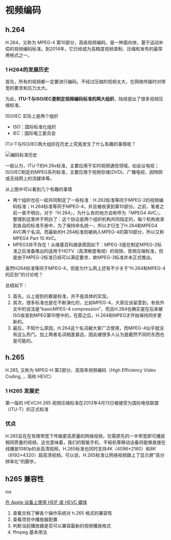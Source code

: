 # 视频编码

## h.264

H.264，又称为 MPEG-4 第10部分，高级视频编码，是一种面向快，基于运动补偿的视频编码标准。到2014年，它已经成为高精度视频录制、压缩和发布的最常用格式之一。

### 1 H264的发展历史

首先，所有的视频都一定要进行编码。不经过压缩的视频太大，在网络传输时对带宽的要求和压力太大。

为此，**ITU-T与ISO/IEC是制定视频编码标准的两大组织**，陆续提出了很多视频压缩标准。

ISO/IEC 实际上是两个组织
* ISO：国际标准化组织
* IEC：国际电工委员会

ITU-T与ISO/IEC两大组织在历史上究竟发生了什么有趣的事情呢？

![编码标准历史](https://shenggao.oss-cn-beijing.aliyuncs.com/blog/2021/6/encoding-history.jpeg?Expires=1623171547&OSSAccessKeyId=TMP.3KfUK9nmoRFiWiT3XgUC1WZ81k7MFTd15ECvUH4GMKCHKGU8uaPHEvTQoxgaSL5Bzfw3wzKxavg8ExmSiyD6BhuLyr3GFU&Signature=Y%2FeTbz6j4L8WZzLkFfBlz9DNAtM%3D)

一般认为，ITU-T的H.26x标准，主要应用于实时视频通信领域，如会议电视；ISO/IEC制定的MPEG系列标准，主要应用于视频存储(DVD)、广播电视、因特网或无线网上的流媒体等。

从上图中可以看到几个有趣的事情

* 两个组织也在一起共同制定了一些标准：H.262标准等同于MPEG-2的视频编码标准；H.264标准等同于MPEG-4，并且被收录到第10部分。之前，笔者之前一直不明白，对于『H.264』，为什么有的地方会称呼为『MPEG4 AVC』，整理到这里终于明白了：这个协议是两个组织机构共同指定的，每个机构收录到各自的标准手册中，为了保持命名统一，所以才衍生了H.264和MPEG4 AVC两个名词。而最新的H.264标准则被纳入MPEG-4的第10部分，所以又称MPEG4 Part 10 AVC。
* MPEG3并不存在！从维基百科摘录原因如下：MPEG-3是在制定MPEG-2标准之后准备推出的适用于HDTV（高清晰度电视）的视频、音频压缩标准，但是由于MPEG-2标准已经可以满足要求，故MPEG-3标准并未正式推出。

虽然H264标准等同于MPEG-4，但是为什么网上还有不少关于“H.264和MPEG-4的区别”的讨论呢？

总结如下：
1. 首先，以上提到的都是标准，并不是具体的实现。
2. 其次，很多标准也是在不断演化的，比如MPEG-4，大家应该留意到，有些外文中的说法是“basicMPEG-4 compression”，而且H.264也确实是在后来被ISO收录到MPEG第10卷中的，在那之后，H.264和MPEG才开始保持同步更新的。
3. 最后，不知什么原因，H.264这个名词被大家广泛使用，而MPEG-4似乎就没有这么热门。加上两者名词相差甚远，因此被很多人认为是截然不同的东西也是可能的。

## h.265

H.265, 又称为 MPEG-H 第2部分，高效率视频编码（High Efficiency Video Coding, ，简称 HEVC）

### 1 H265 发展史

第一版的 HEVC/H.265 视频压缩标准在2013年4月13日被接受为国际电信联盟（ITU-T）的正式标准

### 优点

H.265旨在在有限带宽下传输更高质量的网络视频，仅需原先的一半带宽即可播放相同质量的视频。这也意味着，我们的智能手机、平板机等移动设备将能够直接在线播放1080p的全高清视频。H.265标准也同时支持4K（4096×2160）和8K（8192×4320）超高清视频。可以说，H.265标准让网络视频跟上了显示屏“高分辨率化”的脚步。

## h265 兼容性

ios

[在 Apple 设备上使用 HEIF 或 HEVC 媒体](https://support.apple.com/zh-cn/HT207022)

1. 查看文档了解各个操作系统对 h.265 格式的兼容性
2. 查看项目中播放器配置
3. 判断当前播放器是否可以兼容最新的视频播放格式
4. ffmpeg 基本用法
